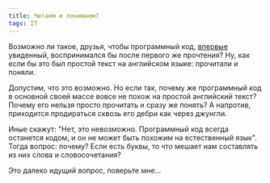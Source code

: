 ```yaml
---
title: Читаем и понимаем?
tags: IT
---
```


Возможно ли такое, друзья, чтобы программный код, <ins>впервые</ins> увиденный, воспринимался бы после первого же прочтения? Ну, как если бы это был простой текст на английском языке: прочитали и поняли.

Допустим, что это возможно. Но если так, почему же программный код в основной своей массе вовсе не похож на простой английский текст? Почему его нельзя просто прочитать и сразу же понять? А напротив, приходится продираться сквозь его дебри как через джунгли.

Иные скажут: "Нет, это невозможно. Программный код всегда останется кодом, и он не может быть похожим на естественный язык". Тогда вопрос: почему? Если есть буквы, то что мешает нам составлять из них слова и словосочетания?

Это далеко идущий вопрос, поверьте мне...
